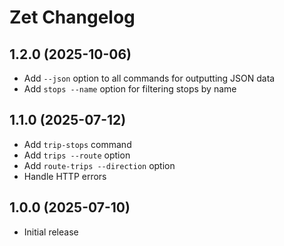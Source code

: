 # Zet Changelog

## 1.2.0 (2025-10-06)

* Add `--json` option to all commands for outputting JSON data
* Add `stops --name` option for filtering stops by name

## 1.1.0 (2025-07-12)

* Add `trip-stops` command
* Add `trips --route` option
* Add `route-trips --direction` option
* Handle HTTP errors

## 1.0.0 (2025-07-10)

* Initial release
